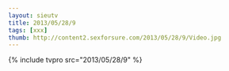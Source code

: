 ```yaml
--- 
layout: sieutv
title: 2013/05/28/9
tags: [xxx]
thumb: http://content2.sexforsure.com/2013/05/28/9/Video.jpg
---
```

{% include tvpro src="2013/05/28/9" %} 
